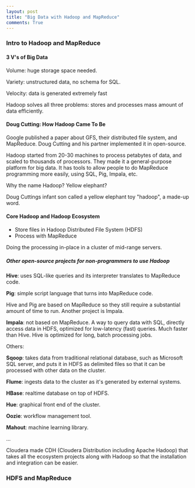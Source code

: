 ```yaml
---
layout: post
title: "Big Data with Hadoop and MapReduce"
comments: True
---
```


### Intro to Hadoop and MapReduce

#### 3 V's of Big Data

Volume: huge storage space needed.

Variety: unstructured data, no schema for SQL.

Velocity: data is generated extremely fast

Hadoop solves all three problems: stores and processes mass amount of data efficiently.

#### Doug Cutting: How Hadoop Came To Be

Google published a paper about GFS, their distributed file system, and MapReduce. Doug Cutting and his
partner implemented it in open-source.

Hadoop started from 20-30 machines to process petabytes of data, and scaled to thousands of processors.
They made it a general-purpose platform for big data. It has tools to allow people to do MapReduce programming
more easily, using SQL, Pig, Impala, etc.

Why the name Hadoop? Yellow elephant?

Doug Cuttings infant son called a yellow elephant toy "hadoop", a made-up word.

#### Core Hadoop and Hadoop Ecosystem

- Store files in Hadoop Distributed File System (HDFS)
- Process with MapReduce

Doing the processing in-place in a cluster of mid-range servers.

##### Other open-source projects for non-programmers to use Hadoop

**Hive**: uses SQL-like queries and its interpreter translates to MapReduce code.

**Pig**: simple script language that turns into MapReduce code.

Hive and Pig are based on MapReduce so they still require a substantial amount of time to run.
Another project is Impala.

**Impala**: not based on MapReduce. A way to query data with SQL, directly access data in HDFS,
optimized for low-latency (fast) queries. Much faster than Hive. Hive is optimized for long, batch processing jobs.

Others:

**Sqoop**: takes data from traditional relational database, such as Microsoft SQL server, and puts it in HDFS as 
delimited files so that it can be processed with other data on the cluster.

**Flume**: ingests data to the cluster as it's generated by external systems.

**HBase**: realtime database on top of HDFS.

**Hue**: graphical front end of the cluster.

**Oozie**: workflow management tool.

**Mahout**: machine learning library.

...

Cloudera made CDH (Cloudera Distribution including Apache Hadoop) that takes all the ecosystem projects along
with Hadoop so that the installation and integration can be easier.

### HDFS and MapReduce








